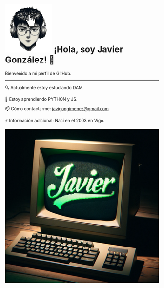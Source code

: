 # ![sprites](sprite2.png) ¡Hola, soy Javier González! 👋

Bienvenido a mi perfil de GitHub. 

---

🔍 Actualmente estoy estudiando DAM.



🌱 Estoy aprendiendo PYTHON y JS.



📫 Cómo contactarme: javigongimenez@gmail.com



⚡ Información adicional: Nací en el 2003 en Vigo.

![Descripción de mi imagen](imagen.png)

